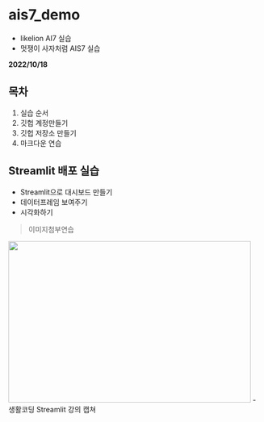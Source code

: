 # ais7_demo
* likelion AI7 실습
* 멋쟁이 사자처럼 AIS7 실습



**2022/10/18**

## 목차
1. 실습 순서
2. 깃헙 계정만들기
3. 깃헙 저장소 만들기
4. 마크다운 연습

## Streamlit 배포 실습
* Streamlit으로 대시보드 만들기
* 데이터프레임 보여주기
* 시각화하기

> 이미지첨부연습
<img src ="Streamlit - HTML, CSS, JS 없이 Python으로 웹사이트 만들기 5-20 screenshot.png" width="480" height="320">
- 생활코딩 Streamlit 강의 캡쳐
